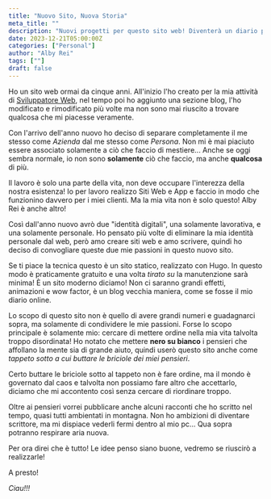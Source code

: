 ```yaml
---
title: "Nuovo Sito, Nuova Storia"
meta_title: ""
description: "Nuovi progetti per questo sito web! Diventerà un diario personale, staccato dalla mia immagine aziendale"
date: 2023-12-21T05:00:00Z
categories: ["Personal"]
author: "Alby Rei"
tags: [""]
draft: false
---
```


Ho un sito web ormai da cinque anni. All'inizio l'ho creato per la mia attività di [Sviluppatore Web](https://reineristudio.com), nel tempo poi ho aggiunto una sezione blog, l'ho modificato e rimodificato più volte ma non sono mai riuscito a trovare qualcosa che mi piacesse veramente.

Con l'arrivo dell'anno nuovo ho deciso di separare completamente il me stesso come *Azienda* dal me stesso come *Persona*. Non mi è mai piaciuto essere associato solamente a ciò che faccio di mestiere... Anche se oggi sembra normale, io non sono **solamente** ciò che faccio, ma anche **qualcosa** di più.

Il lavoro è solo una parte della vita, non deve occupare l'interezza della nostra esistenza!
Io per lavoro realizzo Siti Web e App e faccio in modo che funzionino davvero per i miei clienti. Ma la mia vita non è solo questo! Alby Rei è anche altro!

Così dall'anno nuovo avrò due "identità digitali", una solamente lavorativa, e una solamente personale.
Ho pensato più volte di eliminare la mia identità personale dal web, però amo creare siti web e amo scrivere, quindi ho deciso di convogliare queste due mie passioni in questo nuovo sito.

Se ti piace la tecnica questo è un sito statico, realizzato con Hugo. In questo modo è praticamente gratuito e una volta *tirato su* la manutenzione sarà minima! È un sito moderno diciamo!
Non ci saranno grandi effetti, animazioni e wow factor, è un blog vecchia maniera, come se fosse il mio diario online.

Lo scopo di questo sito non è quello di avere grandi numeri e guadagnarci sopra, ma solamente di condividere le mie passioni. Forse lo scopo principale è solamente mio: cercare di mettere ordine nella mia vita talvolta troppo disordinata! Ho notato che mettere **nero su bianco** i pensieri che affollano la mente sia di grande aiuto, quindi userò questo sito anche come *tappeto sotto a cui buttare le briciole dei miei pensieri*.

Certo buttare le briciole sotto al tappeto non è fare ordine, ma il mondo è governato dal caos e talvolta non possiamo fare altro che accettarlo, diciamo che mi accontento così senza cercare di riordinare troppo.

Oltre ai pensieri vorrei pubblicare anche alcuni racconti che ho scritto nel tempo, quasi tutti ambientati in montagna. Non ho ambizioni di diventare scrittore, ma mi dispiace vederli fermi dentro al mio pc... Qua sopra potranno respirare aria nuova.

Per ora direi che è tutto! Le idee penso siano buone, vedremo se riuscirò a realizzarle!

A presto!

*Ciau!!!*


